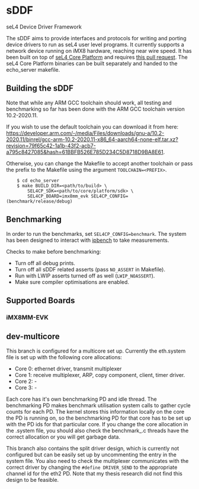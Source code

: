 # sDDF
seL4 Device Driver Framework

The sDDF aims to provide interfaces and protocols for writing and
porting device drivers to run as seL4 user level programs. It
currently supports a network device running on iMX8 hardware, reaching
near wire speed.  It has been built on top of [seL4 Core
Platform](https://github.com/BreakawayConsulting/sel4cp) and requires
[this pull
request](https://github.com/BreakawayConsulting/sel4cp/pull/11). The
seL4 Core Platform binaries can be built separately and handed to the
echo_server makefile.

## Building the sDDF

Note that while any ARM GCC toolchain should work, all testing and
benchmarking so far has been done with the ARM GCC toolchain version 10.2-2020.11.

If you wish to use the default toolchain you can download it from here:
https://developer.arm.com/-/media/Files/downloads/gnu-a/10.2-2020.11/binrel/gcc-arm-10.2-2020.11-x86_64-aarch64-none-elf.tar.xz?revision=79f65c42-1a1b-43f2-acb7-a795c8427085&hash=61BBFB526E785D234C5D8718D9BA8E61.

Otherwise, you can change the Makefile to accept another toolchain or pass the prefix
to the Makefile using the argument `TOOLCHAIN=<PREFIX>`.

```
    $ cd echo_server
    $ make BUILD_DIR=<path/to/build> \
        SEL4CP_SDK=<path/to/core/platform/sdk> \
        SEL4CP_BOARD=imx8mm_evk SEL4CP_CONFIG=(benchmark/release/debug)
```

## Benchmarking

In order to run the benchmarks, set `SEL4CP_CONFIG=benchmark`. The
system has been designed to interact with
[ipbench](https://sourceforge.net/projects/ipbench/) to take
measurements.

Checks to make before benchmarking:
* Turn off all debug prints.
* Turn off all sDDF related asserts (pass `NO_ASSERT` in Makefile).
* Run with LWIP asserts turned off as well (`LWIP_NOASSERT`).
* Make sure compiler optimisations are enabled.

## Supported Boards

### iMX8MM-EVK

## dev-multicore

This branch is configured for a multicore set up. Currently the eth.system file is
set up with the following core allocations:

* Core 0: ethernet driver, transmit multiplexer
* Core 1: receive multiplexer, ARP, copy component, client, timer driver. 
* Core 2: - 
* Core 3: -

Each core has it's own benchmarking PD and idle thread. The benchmarking PD makes 
benchmark utilisation system calls to gather cycle counts for each PD. The kernel stores
this information locally on the core the PD is running on, so the benchmarking PD for that core has to be set up with the PD ids for that particular core. If you change the core 
allocation in the .system file, you should also check the benchmark_.c threads have the correct allocation or you will get garbage data.

This branch also contains the split driver design, which is currently not configured but can
be easily set up by uncommenting the entry in the system file. You also need to check the multiplexer communicates with the correct driver by changing the `#define DRIVER_SEND` to
the appropriate channel id for the eth2 PD. Note that my thesis research did not find this design to be feasible. 

